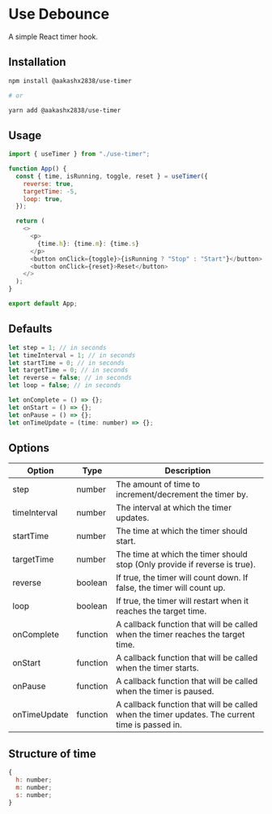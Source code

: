 # Use Debounce

A simple React timer hook.

## Installation

```bash
npm install @aakashx2838/use-timer

# or

yarn add @aakashx2838/use-timer
```

## Usage

```js
import { useTimer } from "./use-timer";

function App() {
  const { time, isRunning, toggle, reset } = useTimer({
    reverse: true,
    targetTime: -5,
    loop: true,
  });

  return (
    <>
      <p>
        {time.h}: {time.m}: {time.s}
      </p>
      <button onClick={toggle}>{isRunning ? "Stop" : "Start"}</button>
      <button onClick={reset}>Reset</button>
    </>
  );
}

export default App;
```

## Defaults

```js
let step = 1; // in seconds
let timeInterval = 1; // in seconds
let startTime = 0; // in seconds
let targetTime = 0; // in seconds
let reverse = false; // in seconds
let loop = false; // in seconds

let onComplete = () => {};
let onStart = () => {};
let onPause = () => {};
let onTimeUpdate = (time: number) => {};
```

## Options

| Option       | Type     | Description                                                                                    |
| ------------ | -------- | ---------------------------------------------------------------------------------------------- |
| step         | number   | The amount of time to increment/decrement the timer by.                                        |
| timeInterval | number   | The interval at which the timer updates.                                                       |
| startTime    | number   | The time at which the timer should start.                                                      |
| targetTime   | number   | The time at which the timer should stop (Only provide if reverse is true).                     |
| reverse      | boolean  | If true, the timer will count down. If false, the timer will count up.                         |
| loop         | boolean  | If true, the timer will restart when it reaches the target time.                               |
| onComplete   | function | A callback function that will be called when the timer reaches the target time.                |
| onStart      | function | A callback function that will be called when the timer starts.                                 |
| onPause      | function | A callback function that will be called when the timer is paused.                              |
| onTimeUpdate | function | A callback function that will be called when the timer updates. The current time is passed in. |

## Structure of time

```js
{
  h: number;
  m: number;
  s: number;
}
```
